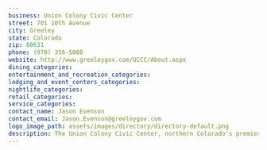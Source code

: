 ```yaml
---
business: Union Colony Civic Center
street: 701 10th Avenue
city: Greeley
state: Colorado
zip: 80631
phone: (970) 356-5000
website: http://www.greeleygov.com/UCCC/About.aspx
dining_categories: 
entertainment_and_recreation_categories: 
lodging_and_event_centers_categories: 
nightlife_categories: 
retail_categories: 
service_categories: 
contact_name: Jason Evenson
contact_email: Jason.Evenson@greeleygov.com
logo_image_path: assets/images/directory/directory-default.png
description: The Union Colony Civic Center, northern Colorado's premier performing arts venue, is proudly owned and operated by the City of Greeley. The Center is home to the 1690 seat Monfort Concert Hall, the 214 seat Hensel Phelps Theater and the Tointon Gallery. Over 100 events are held per year including touring Broadway musicals, concerts, dance and comedy shows to name a few. The Center is proud to host events sponsored by the University of Northern Colorado, Greeley Philharmonic Orchestra, the Greeley Chorale, School District 6, and local theatre and dance troupes. The visual art galleries feature approximately a dozen exhibits annually featuring local, regional and nationally acclaimed artists.
---
```

